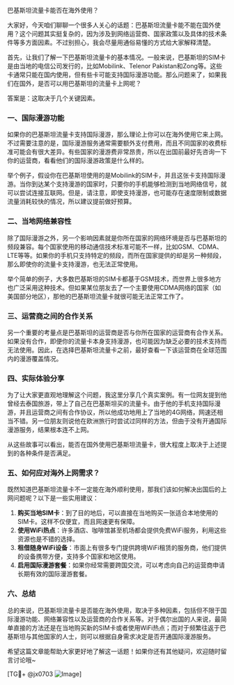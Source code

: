 巴基斯坦流量卡能否在海外使用？

大家好，今天咱们聊聊一个很多人关心的话题：巴基斯坦流量卡能不能在国外使用？这个问题其实挺复杂的，因为涉及到网络运营商、国家政策以及具体的技术条件等多方面因素。不过别担心，我会尽量用通俗易懂的方式给大家解释清楚。

首先，让我们了解一下巴基斯坦流量卡的基本情况。一般来说，巴基斯坦的SIM卡是由当地的电信公司发行的，比如Mobilink、Telenor Pakistan和Zong等。这些卡通常只能在国内使用，但有些卡可能支持国际漫游功能。那么问题来了，如果我们在国外，是否可以用巴基斯坦的流量卡上网呢？

答案是：这取决于几个关键因素。

### 一、国际漫游功能

如果你的巴基斯坦流量卡支持国际漫游，那么理论上你可以在海外使用它来上网。不过需要注意的是，国际漫游服务通常需要额外支付费用，而且不同国家的收费标准可能会有很大差异。有些国家的漫游费非常昂贵，所以在出国前最好先咨询一下你的运营商，看看他们的国际漫游政策是什么样的。

举个例子，假设你在巴基斯坦使用的是Mobilink的SIM卡，并且这张卡支持国际漫游。当你到达某个支持漫游的国家时，只要你的手机能够检测到当地网络信号，就可以尝试连接互联网。但是，请注意，即使支持漫游，也可能存在速度限制或数据流量消耗较快的情况，所以建议提前做好预算。

### 二、当地网络兼容性

除了国际漫游之外，另一个影响因素就是你所在国家的网络环境是否与巴基斯坦的频段兼容。每个国家使用的移动通信技术标准可能不一样，比如GSM、CDMA、LTE等等。如果你的手机只支持特定的频段，而所在国家提供的却是另一种频段，那么即使你的流量卡支持漫游，也无法正常使用。

举个简单的例子，大多数巴基斯坦的SIM卡都基于GSM技术，而世界上很多地方也广泛采用这种技术。但如果某位朋友去了一个主要使用CDMA网络的国家（如美国部分地区），那他的巴基斯坦流量卡就很可能无法正常工作了。

### 三、运营商之间的合作关系

另一个重要的考量点是巴基斯坦的运营商是否与你所在国家的运营商有合作关系。如果没有合作，即便你的流量卡本身支持漫游，也可能因为缺乏必要的技术支持而无法使用。因此，在选择巴基斯坦流量卡之前，最好查看一下该运营商在全球范围内的漫游覆盖情况。

### 四、实际体验分享

为了让大家更直观地理解这个问题，我这里分享几个真实案例。有一位网友提到他曾经去泰国旅游，带上了自己在巴基斯坦买的流量卡。由于他的手机支持国际漫游，并且运营商之间有合作协议，所以他成功地用上了当地的4G网络，网速还相当不错。另一位朋友则说他在欧洲旅行时尝试过同样的方法，但由于没有开通国际漫游服务，结果根本连不上网。

从这些故事可以看出，能否在国外使用巴基斯坦流量卡，很大程度上取决于上述提到的各种条件是否满足。

### 五、如何应对海外上网需求？

既然知道巴基斯坦流量卡不一定能在海外顺利使用，那我们该如何解决出国后的上网问题呢？以下是一些实用建议：

1. **购买当地SIM卡**：到了目的地后，可以直接在当地购买一张适合本地使用的SIM卡。这样不仅便宜，而且网速更有保障。
2. **使用WiFi热点**：许多酒店、咖啡馆甚至机场都会提供免费WiFi服务，利用这些资源也是不错的选择。
3. **租借随身WiFi设备**：市面上有很多专门提供跨境WiFi租赁的服务商，他们提供的设备携带方便，支持多个国家和地区使用。
4. **启用国际漫游套餐**：如果你经常需要跨国交流，可以考虑向自己的运营商申请长期有效的国际漫游套餐。

### 六、总结

总的来说，巴基斯坦流量卡是否能在海外使用，取决于多种因素，包括但不限于国际漫游功能、网络兼容性以及运营商的合作关系等。对于偶尔出国的人来说，最简单直接的方法还是在当地购买新的SIM卡或者使用WiFi热点；而对于频繁往返于巴基斯坦与其他国家的人士，则可以根据自身需求决定是否开通国际漫游服务。

希望这篇文章能帮助大家更好地了解这一话题！如果你还有其他疑问，欢迎随时留言讨论哦~

[TG💪+ @jx0703 ![Image](https://github.com/user-attachments/assets/dbca1d08-cadb-493c-b0ec-ad6f7a83f270)]